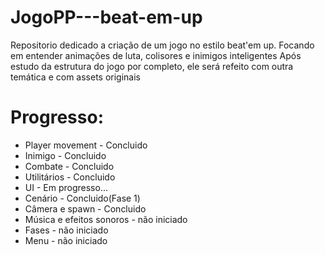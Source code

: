 # JogoPP---beat-em-up
Repositorio dedicado a criação de um jogo no estilo beat'em up. 
Focando em entender animações de luta, colisores e inimigos inteligentes
Após estudo da estrutura do jogo por completo, ele será refeito com outra temática e com assets originais


# Progresso:
- Player movement - Concluido
- Inimigo - Concluido
- Combate - Concluido
- Utilitários - Concluido
- UI - Em progresso...
- Cenário - Concluido(Fase 1)
- Câmera e spawn - Concluido
- Música e efeitos sonoros - não iniciado
- Fases - não iniciado
- Menu - não iniciado
